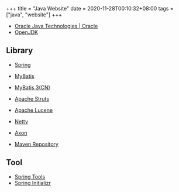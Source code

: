+++
title = "Java Website"
date = 2020-11-28T00:10:32+08:00
tags = ["java", "website"]
+++


* [Oracle Java Technologies | Oracle](https://www.oracle.com/java/technologies/)
* [OpenJDK](http://openjdk.java.net/)


## Library
* [Spring](https://spring.io/)
* [MyBatis](https://blog.mybatis.org/)
* [MyBatis 3(CN)](https://mybatis.org/mybatis-3/zh/index.html)
* [Apache Struts](https://struts.apache.org/)
* [Apache Lucene](https://lucene.apache.org/)
* [Netty](https://netty.io/)
* [Axon](https://axoniq.io/)

* [Maven Repository](https://mvnrepository.com/)


## Tool


* [Spring Tools](https://spring.io/tools)
* [Spring Initializr](https://start.spring.io/)

